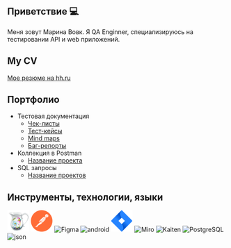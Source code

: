 
## Приветствие :computer:

Меня зовут Марина Вовк. Я QA Enginner, специализируюсь на тестировании API и web приложений.



## My CV

[Мое резюме на hh.ru](https://hh.ru/resume/63e564b7ff0b6c47220039ed1f6a4630707457?hhtmFrom=resume_list)



## Портфолио

+ Тестовая документация
    + [Чек-листы]()
    + [Тест-кейсы]()
    + [Mind maps]()
    + [Баг-репорты]()
+ Коллекция в Postman
    + [Название проекта]()
+ SQL запросы
    + [Название проектов]()

## Инструменты, технологии, языки
<img src="https://github.com/qajenna/qajenna/raw/main/icons/Charles.png" alt="Charles" width="50"/> <img src="https://github.com/qajenna/qajenna/raw/main/icons/Postman.png" alt="Postman" width="50"/> <img src="https://upload.wikimedia.org/wikipedia/commons/thumb/3/33/Figma-logo.svg/800px-Figma-logo.svg.png" alt="Figma" width="30"/> <img src="https://cdn.worldvectorlogo.com/logos/android-studio-1.svg" alt="android" width="60"/> <img src="https://github.com/qajenna/qajenna/raw/main/icons/Jira.png" alt="Jira" width="50"/> <img src="https://i.pinimg.com/originals/3c/29/0b/3c290be5a59c7a8cace4f16c416d27cb.png" alt="Miro" width="50"/> <img src="https://miro.medium.com/max/2400/1*BW1SKJrRSvy-7OuuEFDmSQ.png" alt="Kaiten" width="50"/> <img src="https://center-comptech.ru/img/import/sql.png" alt="PostgreSQL" width="60"/> <img src="https://static.skillshare.com/uploads/video/thumbnails/1cbddd2539a92940d4928a1d63f333ea/original" alt="json" width="50"/>
